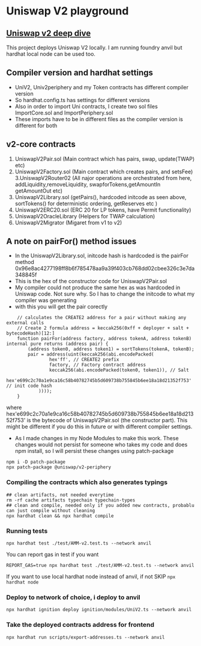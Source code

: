 # Uniswap V2 playground

## [Uniswap v2 deep dive](./Uniswap.md)  

This project deploys Uniswap V2 locally. I am running foundry anvil but hardhat local node can be used too.



## Compiler version and hardhat settings 
- UniV2, Univ2periphery and my Token contracts has different compiler version
- So hardhat.config.ts has settings for different versions
- Also in order to import Uni contracts, I create two sol files ImportCore.sol and ImportPeriphery.sol
- These imports have to be in different files as the compiler version is different for both


## v2-core contracts

1. UniswapV2Pair.sol (Main contract which has pairs, swap, update(TWAP) etc)
2. UniswapV2Factory.sol (Main contract which creates pairs, and setsFee)
3.UniswapV2Router02 (All najor operations are orchestrated from here, addLiquidity,removeLiquidity, swapforTokens,getAmountIn getAmountOut etc) 
4. UniswapV2Library.sol (getPairs(), hardcoded initcode as seen above, sortTokens() for deterministic ordering, getReserves etc )
5. UniswapV2ERC20.sol (ERC 20 for LP tokens, have Permit functionality)  
6. UniswapV2OracleLibrary (Helpers for TWAP calculation)
7. UniswapV2Migrator (Migaret from v1 to v2)






## A note on pairFor() method issues
- In the UniswapV2Library.sol, initcode hash is hardcoded is the pairFor method 0x96e8ac4277198ff8b6f785478aa9a39f403cb768dd02cbee326c3e7da348845f
- This is the hex of the constructor code for UniswapV2Pair.sol
- My compiler could not produce the same hex as was hardcoded in Uniswap code. Not sure why. So I has to change the initcode to what my compiler was generating
- with this you will get the pair corectly
```shell
    // calculates the CREATE2 address for a pair without making any external calls
    // Create 2 formula address = keccak256(0xff + deployer + salt + bytecodeHash)[12:]
    function pairFor(address factory, address tokenA, address tokenB) internal pure returns (address pair) {
        (address token0, address token1) = sortTokens(tokenA, tokenB);
        pair = address(uint(keccak256(abi.encodePacked(
                hex'ff', // CREATE2 prefix
                factory, // Factory contract address
                keccak256(abi.encodePacked(token0, token1)), // Salt
                hex'e699c2c70a1e9ca16c58b40782745b5d609738b755845b6ee18a18d21352f753' // init code hash
            ))));
    }
```
where hex'e699c2c70a1e9ca16c58b40782745b5d609738b755845b6ee18a18d21352f753' is the bytecode of UniswapV2Pair.sol (the constructor part). 
This might be different if you do this in future or with different compiler settings.


- As I made changes in my Node Modules to make this work. These changes would not persist for someone who takes my code and does npm install, so I will persist these changes using patch-package
```shell
npm i -D patch-package
npx patch-package @uniswap/v2-periphery
```

### Compiling the contracts which also generates typings
```shell
## clean artifacts, not needed everytime
rm -rf cache artifacts typechain typechain-types
## clean and compile, needed only if you added new contracts, probablu can just compile without cleaning
npx hardhat clean && npx hardhat compile    
```

### Running tests
```shell
npx hardhat test ./test/AMM-v2.test.ts --network anvil  
```

You can report gas in test if you want
```
REPORT_GAS=true npx hardhat test ./test/AMM-v2.test.ts --network anvil  
```

If you want to use local hardhat node instead of anvil, if not SKIP
```npx hardhat node```


### Deploy to network of choice, i deploy to anvil

```npx hardhat ignition deploy ignition/modules/UniV2.ts --network anvil```


### Take the deployed contracts address for frontend
```npx hardhat run scripts/export-addresses.ts --network anvil```



